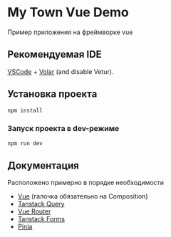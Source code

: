 # My Town Vue Demo

Пример приложения на фреймворке vue

## Рекомендуемая IDE

[VSCode](https://code.visualstudio.com/) + [Volar](https://marketplace.visualstudio.com/items?itemName=Vue.volar) (and disable Vetur).

## Установка проекта

```sh
npm install
```

### Запуск проекта в dev-режиме

```sh
npm run dev
```

## Документация

Расположено примерно в порядке необходимости

- [Vue](https://vuejs.org/guide/introduction.html) (галочка обязательно на Composition)
- [Tanstack Query](https://tanstack.com/query/latest/docs/framework/vue/overview)
- [Vue Router](https://router.vuejs.org/guide/)
- [Tanstack Forms](https://tanstack.com/form/latest/docs/overview)
- [Pinia](https://pinia.vuejs.org/introduction.html)
